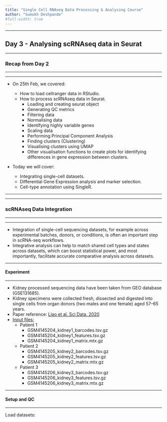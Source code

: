 ```yaml
---
title: "Single Cell RNAseq Data Processing & Analysing Course"
author: "Sumukh Deshpande"
#full-width: true
---
```


---
## Day 3 - Analysing scRNAseq data in Seurat

---

### Recap from Day 2
---
---

- On 25th Feb, we covered:
  - How to load cellranger data in RStudio.
  - How to process scRNAseq data in Seurat.
    - Loading and creating seurat object
    - Generating QC metrics
    - Filtering data
    - Normalising data
    - Identifying highly variable genes
    - Scaling data
    - Performing Principal Component Analysis
    - Finding clusters (Clustering)
    - Visualising clusters using UMAP
    - Other visualisation functions to create plots for identifying differences in gene expression between clusters.


- Today we will cover:
  - Integrating single-cell datasets.
  - Differential Gene Expression analysis and marker selection.
  - Cell-type annotation using SingleR.


---
---
### scRNAseq Data Integration
---
---

- Integration of single-cell sequencing datasets, for example across experimental batches, donors, or conditions, is often an important step in scRNA-seq workflows.
- Integrative analysis can help to match shared cell types and states across datasets, which can boost statistical power, and most importantly, facilitate accurate comparative analysis across datasets.

---
#### Experiment
---

- Kidney processed sequencing data have been taken from GEO database (GSE131685).
- Kidney specimens were collected fresh, dissected and digested into single cells from organ donors (two males and one female) aged 57–65 years.
- Paper reference: [Liao et al. Sci Data. 2020](https://www.nature.com/articles/s41597-019-0351-8)
- <u>Input files:</u>
  - Patient 1
    - GSM4145204_kidney1_barcodes.tsv.gz
    - GSM4145204_kidney1_features.tsv.gz
    - GSM4145204_kidney1_matrix.mtx.gz
  - Patient 2
    - GSM4145205_kidney2_barcodes.tsv.gz
    - GSM4145205_kidney2_features.tsv.gz
    - GSM4145205_kidney2_matrix.mtx.gz
  - Patient 3
    - GSM4145206_kidney3_barcodes.tsv.gz
    - GSM4145206_kidney3_features.tsv.gz
    - GSM4145206_kidney3_matrix.mtx.gz


---
#### Setup and QC
---

Load datasets:

```

```
